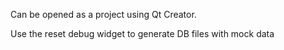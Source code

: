 Can be opened as a project using Qt Creator.

Use the reset debug widget to generate DB files with mock data
